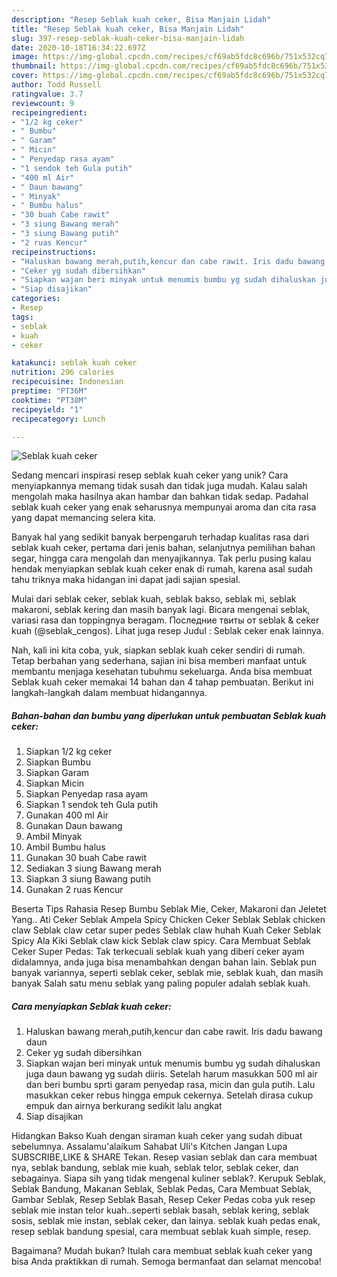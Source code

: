 ```yaml
---
description: "Resep Seblak kuah ceker, Bisa Manjain Lidah"
title: "Resep Seblak kuah ceker, Bisa Manjain Lidah"
slug: 397-resep-seblak-kuah-ceker-bisa-manjain-lidah
date: 2020-10-18T16:34:22.697Z
image: https://img-global.cpcdn.com/recipes/cf69ab5fdc8c696b/751x532cq70/seblak-kuah-ceker-foto-resep-utama.jpg
thumbnail: https://img-global.cpcdn.com/recipes/cf69ab5fdc8c696b/751x532cq70/seblak-kuah-ceker-foto-resep-utama.jpg
cover: https://img-global.cpcdn.com/recipes/cf69ab5fdc8c696b/751x532cq70/seblak-kuah-ceker-foto-resep-utama.jpg
author: Todd Russell
ratingvalue: 3.7
reviewcount: 9
recipeingredient:
- "1/2 kg ceker"
- " Bumbu"
- " Garam"
- " Micin"
- " Penyedap rasa ayam"
- "1 sendok teh Gula putih"
- "400 ml Air"
- " Daun bawang"
- " Minyak"
- " Bumbu halus"
- "30 buah Cabe rawit"
- "3 siung Bawang merah"
- "3 siung Bawang putih"
- "2 ruas Kencur"
recipeinstructions:
- "Haluskan bawang merah,putih,kencur dan cabe rawit. Iris dadu bawang daun"
- "Ceker yg sudah dibersihkan"
- "Siapkan wajan beri minyak untuk menumis bumbu yg sudah dihaluskan juga daun bawang yg sudah diiris. Setelah harum masukkan 500 ml air dan beri bumbu sprti garam penyedap rasa, micin dan gula putih. Lalu masukkan ceker rebus hingga empuk cekernya. Setelah dirasa cukup empuk dan airnya berkurang sedikit lalu angkat"
- "Siap disajikan"
categories:
- Resep
tags:
- seblak
- kuah
- ceker

katakunci: seblak kuah ceker 
nutrition: 296 calories
recipecuisine: Indonesian
preptime: "PT36M"
cooktime: "PT38M"
recipeyield: "1"
recipecategory: Lunch

---
```



![Seblak kuah ceker](https://img-global.cpcdn.com/recipes/cf69ab5fdc8c696b/751x532cq70/seblak-kuah-ceker-foto-resep-utama.jpg)

Sedang mencari inspirasi resep seblak kuah ceker yang unik? Cara menyiapkannya memang tidak susah dan tidak juga mudah. Kalau salah mengolah maka hasilnya akan hambar dan bahkan tidak sedap. Padahal seblak kuah ceker yang enak seharusnya mempunyai aroma dan cita rasa yang dapat memancing selera kita.

Banyak hal yang sedikit banyak berpengaruh terhadap kualitas rasa dari seblak kuah ceker, pertama dari jenis bahan, selanjutnya pemilihan bahan segar, hingga cara mengolah dan menyajikannya. Tak perlu pusing kalau hendak menyiapkan seblak kuah ceker enak di rumah, karena asal sudah tahu triknya maka hidangan ini dapat jadi sajian spesial.

Mulai dari seblak ceker, seblak kuah, seblak bakso, seblak mi, seblak makaroni, seblak kering dan masih banyak lagi. Bicara mengenai seblak, variasi rasa dan toppingnya beragam. Последние твиты от seblak &amp; ceker kuah (@seblak_cengos). Lihat juga resep Judul : Seblak ceker enak lainnya.


Nah, kali ini kita coba, yuk, siapkan seblak kuah ceker sendiri di rumah. Tetap berbahan yang sederhana, sajian ini bisa memberi manfaat untuk membantu menjaga kesehatan tubuhmu sekeluarga. Anda bisa membuat Seblak kuah ceker memakai 14 bahan dan 4 tahap pembuatan. Berikut ini langkah-langkah dalam membuat hidangannya.

<!--inarticleads1-->

##### Bahan-bahan dan bumbu yang diperlukan untuk pembuatan Seblak kuah ceker:

1. Siapkan 1/2 kg ceker
1. Siapkan  Bumbu
1. Siapkan  Garam
1. Siapkan  Micin
1. Siapkan  Penyedap rasa ayam
1. Siapkan 1 sendok teh Gula putih
1. Gunakan 400 ml Air
1. Gunakan  Daun bawang
1. Ambil  Minyak
1. Ambil  Bumbu halus
1. Gunakan 30 buah Cabe rawit
1. Sediakan 3 siung Bawang merah
1. Siapkan 3 siung Bawang putih
1. Gunakan 2 ruas Kencur


Beserta Tips Rahasia Resep Bumbu Seblak Mie, Ceker, Makaroni dan Jeletet Yang.. Ati Ceker Seblak Ampela Spicy Chicken Ceker Seblak Seblak chicken claw Seblak claw cetar super pedes Seblak claw huhah Kuah Ceker Seblak Spicy Ala Kiki Seblak claw kick Seblak claw spicy. Cara Membuat Seblak Ceker Super Pedas: Tak terkecuali seblak kuah yang diberi ceker ayam didalamnya, anda juga bisa menambahkan dengan bahan lain. Seblak pun banyak variannya, seperti seblak ceker, seblak mie, seblak kuah, dan masih banyak Salah satu menu seblak yang paling populer adalah seblak kuah. 

<!--inarticleads2-->

##### Cara menyiapkan Seblak kuah ceker:

1. Haluskan bawang merah,putih,kencur dan cabe rawit. Iris dadu bawang daun
1. Ceker yg sudah dibersihkan
1. Siapkan wajan beri minyak untuk menumis bumbu yg sudah dihaluskan juga daun bawang yg sudah diiris. Setelah harum masukkan 500 ml air dan beri bumbu sprti garam penyedap rasa, micin dan gula putih. Lalu masukkan ceker rebus hingga empuk cekernya. Setelah dirasa cukup empuk dan airnya berkurang sedikit lalu angkat
1. Siap disajikan


Hidangkan Bakso Kuah dengan siraman kuah ceker yang sudah dibuat sebelumnya. Assalamu&#39;alaikum Sahabat Uli&#39;s Kitchen Jangan Lupa SUBSCRIBE,LIKE &amp; SHARE Tekan. Resep vasian seblak dan cara membuat nya, seblak bandung, seblak mie kuah, seblak telor, seblak ceker, dan sebagainya. Siapa sih yang tidak mengenal kuliner seblak?. Kerupuk Seblak, Seblak Bandung, Makanan Seblak, Seblak Pedas, Cara Membuat Seblak, Gambar Seblak, Resep Seblak Basah, Resep Ceker Pedas coba yuk resep seblak mie instan telor kuah..seperti seblak basah, seblak kering, seblak sosis, seblak mie instan, seblak ceker, dan lainya. seblak kuah pedas enak, resep seblak bandung spesial, cara membuat seblak kuah simple, resep. 

Bagaimana? Mudah bukan? Itulah cara membuat seblak kuah ceker yang bisa Anda praktikkan di rumah. Semoga bermanfaat dan selamat mencoba!
